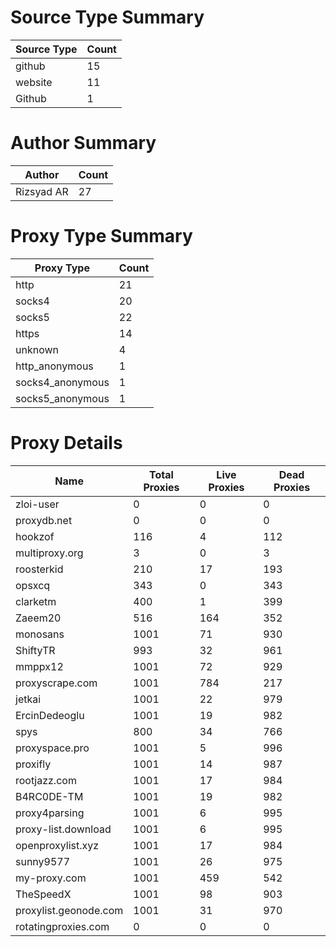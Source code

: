 # Source Type Summary

| Source Type | Count |
|-------------|-------|
| github | 15 |
| website | 11 |
| Github | 1 |


# Author Summary

| Author | Count |
|--------|-------|
| Rizsyad AR | 27 |


# Proxy Type Summary

| Proxy Type | Count |
|------------|-------|
| http | 21 |
| socks4 | 20 |
| socks5 | 22 |
| https | 14 |
| unknown | 4 |
| http_anonymous | 1 |
| socks4_anonymous | 1 |
| socks5_anonymous | 1 |


# Proxy Details

| Name | Total Proxies | Live Proxies | Dead Proxies |
|------|---------------|--------------|---------------|
| zloi-user | 0 | 0 | 0 |
| proxydb.net | 0 | 0 | 0 |
| hookzof | 116 | 4 | 112 |
| multiproxy.org | 3 | 0 | 3 |
| roosterkid | 210 | 17 | 193 |
| opsxcq | 343 | 0 | 343 |
| clarketm | 400 | 1 | 399 |
| Zaeem20 | 516 | 164 | 352 |
| monosans | 1001 | 71 | 930 |
| ShiftyTR | 993 | 32 | 961 |
| mmppx12 | 1001 | 72 | 929 |
| proxyscrape.com | 1001 | 784 | 217 |
| jetkai | 1001 | 22 | 979 |
| ErcinDedeoglu | 1001 | 19 | 982 |
| spys | 800 | 34 | 766 |
| proxyspace.pro | 1001 | 5 | 996 |
| proxifly | 1001 | 14 | 987 |
| rootjazz.com | 1001 | 17 | 984 |
| B4RC0DE-TM | 1001 | 19 | 982 |
| proxy4parsing | 1001 | 6 | 995 |
| proxy-list.download | 1001 | 6 | 995 |
| openproxylist.xyz | 1001 | 17 | 984 |
| sunny9577 | 1001 | 26 | 975 |
| my-proxy.com | 1001 | 459 | 542 |
| TheSpeedX | 1001 | 98 | 903 |
| proxylist.geonode.com | 1001 | 31 | 970 |
| rotatingproxies.com | 0 | 0 | 0 |
